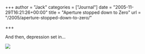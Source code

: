 +++
author = "Jack"
categories = ["Journal"]
date = "2005-11-29T16:21:26+00:00"
title = "Aperture stopped down to Zero"
url = "/2005/aperture-stopped-down-to-zero/"

+++

And then, depression set in&#8230;

![][1]

 [1]: /files/aperturechecker.jpg